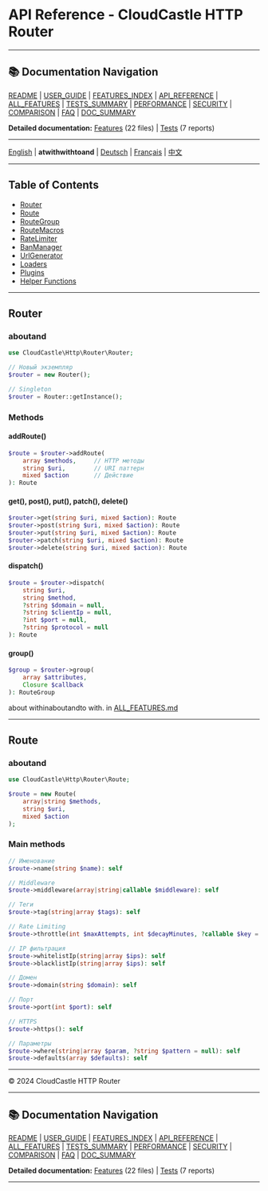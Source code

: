 # API Reference - CloudCastle HTTP Router

---

## 📚 Documentation Navigation

[README](../../README.md) | [USER_GUIDE](USER_GUIDE.md) | [FEATURES_INDEX](FEATURES_INDEX.md) | [API_REFERENCE](API_REFERENCE.md) | [ALL_FEATURES](ALL_FEATURES.md) | [TESTS_SUMMARY](TESTS_SUMMARY.md) | [PERFORMANCE](PERFORMANCE_ANALYSIS.md) | [SECURITY](SECURITY_REPORT.md) | [COMPARISON](COMPARISON.md) | [FAQ](FAQ.md) | [DOC_SUMMARY](DOCUMENTATION_SUMMARY.md)

**Detailed documentation:** [Features](features/) (22 files) | [Tests](tests/) (7 reports)

---


[English](../en/API_REFERENCE.md) | **atwithwithtoand** | [Deutsch](../de/API_REFERENCE.md) | [Français](../fr/API_REFERENCE.md) | [中文](../zh/API_REFERENCE.md)

---

## Table of Contents

- [Router](#router)
- [Route](#route)
- [RouteGroup](#routegroup)
- [RouteMacros](#routemacros)
- [RateLimiter](#ratelimiter)
- [BanManager](#banmanager)
- [UrlGenerator](#urlgenerator)
- [Loaders](#loaders)
- [Plugins](#plugins)
- [Helper Functions](#helper-functions)

---

## Router

### aboutand

```php
use CloudCastle\Http\Router\Router;

// Новый экземпляр
$router = new Router();

// Singleton
$router = Router::getInstance();
```

### Methods

#### addRoute()
```php
$route = $router->addRoute(
    array $methods,     // HTTP методы
    string $uri,        // URI паттерн
    mixed $action       // Действие
): Route
```

#### get(), post(), put(), patch(), delete()
```php
$router->get(string $uri, mixed $action): Route
$router->post(string $uri, mixed $action): Route
$router->put(string $uri, mixed $action): Route
$router->patch(string $uri, mixed $action): Route
$router->delete(string $uri, mixed $action): Route
```

#### dispatch()
```php
$route = $router->dispatch(
    string $uri,
    string $method,
    ?string $domain = null,
    ?string $clientIp = null,
    ?int $port = null,
    ?string $protocol = null
): Route
```

#### group()
```php
$group = $router->group(
    array $attributes,
    Closure $callback
): RouteGroup
```

about withinaboutandto with. in [ALL_FEATURES.md](ALL_FEATURES.md)

---

## Route

### aboutand

```php
use CloudCastle\Http\Router\Route;

$route = new Route(
    array|string $methods,
    string $uri,
    mixed $action
);
```

### Main methods

```php
// Именование
$route->name(string $name): self

// Middleware
$route->middleware(array|string|callable $middleware): self

// Теги
$route->tag(string|array $tags): self

// Rate Limiting
$route->throttle(int $maxAttempts, int $decayMinutes, ?callable $key = null): self

// IP фильтрация
$route->whitelistIp(string|array $ips): self
$route->blacklistIp(string|array $ips): self

// Домен
$route->domain(string $domain): self

// Порт
$route->port(int $port): self

// HTTPS
$route->https(): self

// Параметры
$route->where(string|array $param, ?string $pattern = null): self
$route->defaults(array $defaults): self
```

---

© 2024 CloudCastle HTTP Router


---

## 📚 Documentation Navigation

[README](../../README.md) | [USER_GUIDE](USER_GUIDE.md) | [FEATURES_INDEX](FEATURES_INDEX.md) | [API_REFERENCE](API_REFERENCE.md) | [ALL_FEATURES](ALL_FEATURES.md) | [TESTS_SUMMARY](TESTS_SUMMARY.md) | [PERFORMANCE](PERFORMANCE_ANALYSIS.md) | [SECURITY](SECURITY_REPORT.md) | [COMPARISON](COMPARISON.md) | [FAQ](FAQ.md) | [DOC_SUMMARY](DOCUMENTATION_SUMMARY.md)

**Detailed documentation:** [Features](features/) (22 files) | [Tests](tests/) (7 reports)

---

